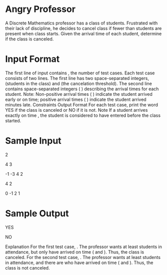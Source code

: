 # Angry Professor

A Discrete Mathematics professor has a class of students. Frustrated with their lack of discipline, he
decides to cancel class if fewer than students are present when class starts.
Given the arrival time of each student, determine if the class is canceled.

# Input Format

The first line of input contains , the number of test cases.
Each test case consists of two lines. The first line has two space-separated integers, (students in the class)
and (the cancelation threshold). The second line contains space-separated integers ( )
describing the arrival times for each student.
Note: Non-positive arrival times ( ) indicate the student arrived early or on time; positive arrival
times ( ) indicate the student arrived minutes late.
Constraints
Output Format
For each test case, print the word YES if the class is canceled or NO if it is not.
Note
If a student arrives exactly on time , the student is considered to have entered before the class
started.

# Sample Input
2

4 3

-1 -3 4 2

4 2

0 -1 2 1

# Sample Output
YES

NO

Explanation
For the first test case, . The professor wants at least students in attendance, but only have
arrived on time ( and ). Thus, the class is canceled.
For the second test case, . The professor wants at least students in attendance, and there are
who have arrived on time ( and ). Thus, the class is not canceled.